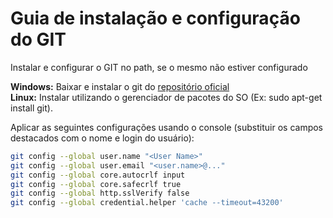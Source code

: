 # Guia de instalação e configuração do GIT

Instalar e configurar o GIT no path, se o mesmo não estiver configurado

**Windows:** Baixar e instalar o git do [repositório oficial](https://git-scm.com/downloads)  
**Linux:** Instalar utilizando o gerenciador de pacotes do SO (Ex: sudo apt-get install git).

Aplicar as seguintes configurações usando o console (substituir os campos destacados com o nome e login do usuário):

```sh
git config --global user.name "<User Name>"
git config --global user.email "<user.name>@..."
git config --global core.autocrlf input
git config --global core.safecrlf true
git config --global http.sslVerify false
git config --global credential.helper 'cache --timeout=43200'
```
